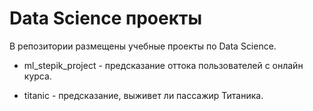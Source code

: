 # Data Science проекты
В репозитории размещены учебные проекты по Data Science.

* ml_stepik_project - предсказание оттока пользователей с онлайн курса.

* titanic - предсказание, выживет ли пассажир Титаника.
